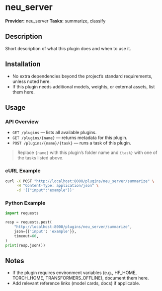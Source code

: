 # neu_server

**Provider:** neu_server
**Tasks:** summarize, classify

## Description
Short description of what this plugin does and when to use it.

## Installation
- No extra dependencies beyond the project’s standard requirements, unless noted here.
- If this plugin needs additional models, weights, or external assets, list them here.

## Usage

### API Overview
- `GET /plugins` — lists all available plugins.
- `GET /plugins/{name}` — returns metadata for this plugin.
- `POST /plugins/{name}/{task}` — runs a task of this plugin.

> Replace `{name}` with this plugin’s folder name and `{task}` with one of the tasks listed above.

### cURL Example
```bash
curl -X POST "http://localhost:8000/plugins/neu_server/summarize" \
     -H "Content-Type: application/json" \
     -d '{{"input":"example"}}'
```

### Python Example
```python
import requests

resp = requests.post(
    "http://localhost:8000/plugins/neu_server/summarize",
    json={{'input': 'example'}},
    timeout=60,
)
print(resp.json())
```

## Notes
- If the plugin requires environment variables (e.g., HF_HOME, TORCH_HOME, TRANSFORMERS_OFFLINE), document them here.
- Add relevant reference links (model cards, docs) if applicable.
